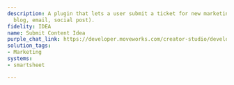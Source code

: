 ```yaml
---
description: A plugin that lets a user submit a ticket for new marketing content (e.g.,
  blog, email, social post).
fidelity: IDEA
name: Submit Content Idea
purple_chat_link: https://developer.moveworks.com/creator-studio/developer-tools/purple-chat/?conversation=%7B%22startTimestamp%22%3A%2211%3A43%2BAM%22%2C%22messages%22%3A%5B%7B%22role%22%3A%22user%22%2C%22parts%22%3A%5B%7B%22richText%22%3A%22I+need+to+submit+a+ticket+for+a+new+blog+post.%22%7D%5D%7D%2C%7B%22role%22%3A%22assistant%22%2C%22parts%22%3A%5B%7B%22richText%22%3A%22%3Cp%3ESure%2C+I+can+help+with+that.+What%27s+the+blog+post+title%2C+due+date%2C+and+a+brief+description%3F%3Cbr%3E%3C%2Fp%3E%22%7D%5D%7D%2C%7B%22role%22%3A%22user%22%2C%22parts%22%3A%5B%7B%22richText%22%3A%22%3Cp%3EIt%27s+titled+%27Future+of+Work%27%2C+needs+to+be+published+by+April+30th%2C+and+it%27s+about+how+technology+is+transforming+workplaces.%3Cbr%3E%3C%2Fp%3E%22%7D%5D%7D%2C%7B%22role%22%3A%22assistant%22%2C%22parts%22%3A%5B%7B%22richText%22%3A%22%3Cp%3EPlease+confirm+the+details+for+the+Smartsheet+ticket.%3C%2Fp%3E%22%7D%2C%7B%22richText%22%3A%22%3Cb%3E%3Cp%3EMarketing+Content+Ticket%3Cbr%3E%3C%2Fp%3E%3C%2Fb%3E%3Cbr%3E%3Cp%3E%3Cb%3EType+of+Content%3A%3C%2Fb%3E+Blog+Post%3Cbr%3E%3Cb%3ETitle%3A%3C%2Fb%3E+Future+of+Work%3Cbr%3E%3Cb%3EDue+Date%3A%3C%2Fb%3E+April+30th%3Cbr%3E%3Cb%3EDescription%3A%3C%2Fb%3E+About+how+technology+is+transforming+workplaces.%3Cbr%3E%3C%2Fp%3E%22%7D%2C%7B%22buttons%22%3A%5B%7B%22style%22%3A%22filled%22%2C%22buttonText%22%3A%22Submit+to+Smartsheet%22%7D%2C%7B%22style%22%3A%22outlined%22%2C%22buttonText%22%3A%22Edit+Details%22%7D%2C%7B%22style%22%3A%22outlined%22%2C%22buttonText%22%3A%22Cancel%22%7D%5D%7D%5D%7D%5D%7D
solution_tags:
- Marketing
systems:
- smartsheet

---
```

